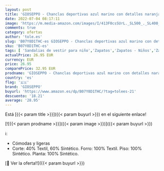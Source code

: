 ```yaml
---
layout: post
title: 'GIOSEPPO - Chanclas deportivas azul marino con detalles naranjas para niño DEINZE'
date: 2022-07-04 08:17:11
image: 'https://m.media-amazon.com/images/I/413F0csSUrL._SL500_._SL400_.jpg'
comments: true
category: ofertas
author: 'tole.es'
slug: 'B07Y8D1THC-es GIOSEPPO - Chanclas deportivas azul marino con detalles...'
sku: 'B07Y8D1THC-es'
tags: [ 'Sandalias de vestir para niño','Zapatos','Zapatos - Niños','Zapatos y complementos','chanclas','gioseppo','🇪🇸', ]
actualPrice: 26.95 EUR
currency: EUR
price: 26.95
comparePrice: 32.95 EUR
prodname: 'GIOSEPPO - Chanclas deportivas azul marino con detalles naranjas para niño DEINZE'
country: 'es'
flag: '🇪🇸'
brand: 'GIOSEPPO'
buyurl: 'https://www.amazon.es/dp/B07Y8D1THC/?tag=tolees-21'
descuento: '18.21'
average: '28.95'
---
```


Está [{{< param title >}}]({{< param buyurl >}}) en el siguiente enlace!

[![{{< param prodname >}}]({{< param image >}})]({{< param buyurl >}})

ℹ️:

- Cómodas y ligeras
- Corte: 40% Textil, 60% Sintético. Forro: 100% Textil. Piso: 100% Sintético. Planta: 100% Sintético.

[🛒 Ver la oferta!!]({{< param buyurl >}})
